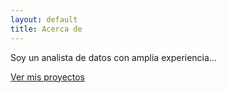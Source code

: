 ```yaml
---
layout: default
title: Acerca de
---
```


Soy un analista de datos con amplia experiencia...

[Ver mis proyectos](/projects.html)
